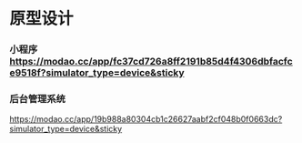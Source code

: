 # 原型设计

### **小程序**https://modao.cc/app/fc37cd726a8ff2191b85d4f4306dbfacfce9518f?simulator_type=device&sticky

### **后台管理系统**

https://modao.cc/app/19b988a80304cb1c26627aabf2cf048b0f0663dc?simulator_type=device&sticky

